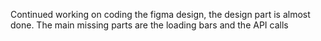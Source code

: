 Continued working on coding the figma design, the design part is almost done. The main missing parts are the loading bars and the API calls
